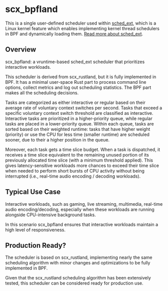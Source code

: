 # scx_bpfland

This is a single user-defined scheduler used within [sched_ext](https://github.com/sched-ext/scx/tree/main), which is a Linux kernel feature which enables implementing kernel thread schedulers in BPF and dynamically loading them. [Read more about sched_ext](https://github.com/sched-ext/scx/tree/main).

## Overview

scx_bpfland: a vruntime-based sched_ext scheduler that prioritizes interactive
workloads.

This scheduler is derived from scx_rustland, but it is fully implemented in BPF.
It has a minimal user-space Rust part to process command line options, collect
metrics and log out scheduling statistics. The BPF part makes all the
scheduling decisions.

Tasks are categorized as either interactive or regular based on their average
rate of voluntary context switches per second. Tasks that exceed a specific
voluntary context switch threshold are classified as interactive. Interactive
tasks are prioritized in a higher-priority queue, while regular tasks are
placed in a lower-priority queue. Within each queue, tasks are sorted based on
their weighted runtime: tasks that have higher weight (priority) or use the CPU
for less time (smaller runtime) are scheduled sooner, due to their a higher
position in the queue.

Moreover, each task gets a time slice budget. When a task is dispatched, it
receives a time slice equivalent to the remaining unused portion of its
previously allocated time slice (with a minimum threshold applied). This gives
latency-sensitive workloads more chances to exceed their time slice when needed
to perform short bursts of CPU activity without being interrupted (i.e.,
real-time audio encoding / decoding workloads).

## Typical Use Case

Interactive workloads, such as gaming, live streaming, multimedia, real-time
audio encoding/decoding, especially when these workloads are running alongside
CPU-intensive background tasks.

In this scenario scx_bpfland ensures that interactive workloads maintain a high
level of responsiveness.

## Production Ready?

The scheduler is based on scx_rustland, implementing nearly the same scheduling
algorithm with minor changes and optimizations to be fully implemented in BPF.

Given that the scx_rustland scheduling algorithm has been extensively tested,
this scheduler can be considered ready for production use.
